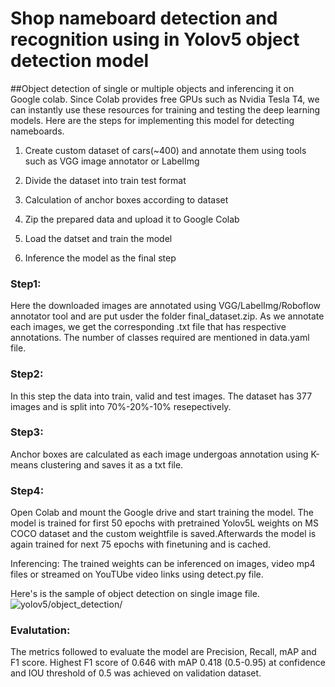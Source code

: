 # Shop nameboard detection and recognition using in Yolov5 object detection model

##Object detection of single or multiple objects and inferencing it on Google colab. Since Colab provides free GPUs such as Nvidia Tesla T4, we can instantly use these resources for training and testing the deep learning models. Here are the steps for implementing this model for detecting nameboards.
1. Create custom dataset of cars(~400) and annotate them using tools such as VGG image annotator or LabelImg

2. Divide the dataset into train test format

3. Calculation of anchor boxes according to dataset

4. Zip the prepared data and upload it to Google Colab

5. Load the datset and train the model

6. Inference the model as the final step

### Step1:
Here the downloaded images are annotated using VGG/LabelImg/Roboflow annotator tool and are put usder the folder final_dataset.zip. As we annotate each images, we get the corresponding .txt file that has respective annotations. The number of classes required are mentioned in data.yaml file.

### Step2:
In this step the data into train, valid and test images. The dataset has 377 images and is split into 70%-20%-10% resepectively.

### Step3:
Anchor boxes are calculated as each image undergoas annotation using K-means clustering and saves it as a txt file.

### Step4:
Open Colab and mount the Google drive and start training the model. The model is trained for first 50 epochs with pretrained Yolov5L weights on MS COCO dataset and the custom weightfile is saved.Afterwards the model is again trained for next 75 epochs with finetuning and is cached. 

Inferencing: The trained weights can be inferenced on images, video mp4 files or streamed on YouTUbe video links using detect.py file. 

Here's is the sample of object detection on single image file. 
![yolov5/object_detection/](img015_PNG.rf.aa63d3fb7cab361fe9e2f4c306c59cb0)

### Evalutation: 
The metrics followed to evaluate the model are Precision, Recall, mAP and F1 score. 
Highest F1 score of 0.646 with mAP 0.418 (0.5-0.95) at confidence and IOU threshold of 0.5 was achieved on validation dataset.

